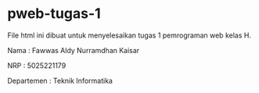 # pweb-tugas-1
File html ini dibuat untuk menyelesaikan tugas 1 pemrograman web kelas H.

Nama       : Fawwas Aldy Nurramdhan Kaisar

NRP        : 5025221179

Departemen : Teknik Informatika
